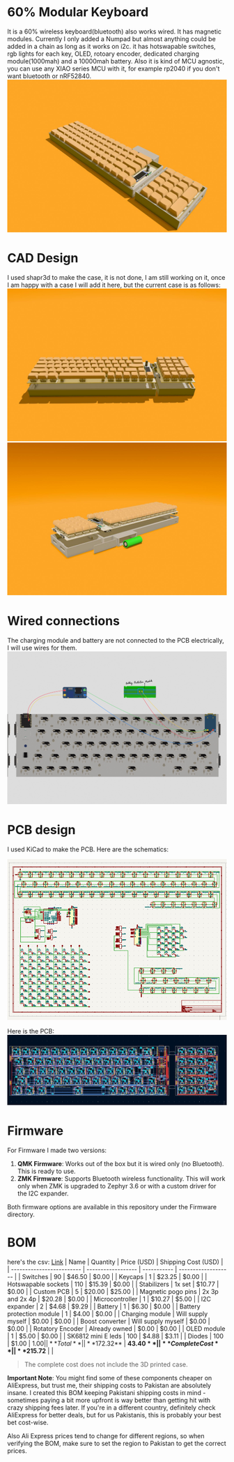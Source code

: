 # 60% Modular Keyboard

It is a 60% wireless keyboard(bluetooth) also works wired. It has magnetic modules. Currently I only added a Numpad but almost anything could be added in a chain as long as it works on i2c.
it has hotswapable switches, rgb lights for each key, OLED, rotoary encoder, dedicated charging module(1000mah) and a 10000mah battery. Also it is kind of MCU agnostic, you can use any XIAO series MCU with it, for example rp2040 if you don't want bluetooth or nRF52840.
![keyboard complete](Assets/keyboard%20assembled.jpeg)

# CAD Design

I used shapr3d to make the case, it is not done, I am still working on it, once I am happy with a case I will add it here, but the current case is as follows:
![keyboard disassembled](Assets/keyboard%20disassembeled%20two.jpeg)
![keyboard dissassembled](Assets/keyboard%20disassmbled.jpeg)

# Wired connections

The charging module and battery are not connected to the PCB electrically, I will use wires for them.
![wiring](Assets/Wiring.jpg)

# PCB design

I used KiCad to make the PCB. Here are the schematics:

![schematics](Assets/schematics.png)

Here is the PCB:
![PCB](Assets/latest%20PCB.png)

# Firmware

For Firmware I made two versions:

1. **QMK Firmware**: Works out of the box but it is wired only (no Bluetooth). This is ready to use.
2. **ZMK Firmware**: Supports Bluetooth wireless functionality. This will work only when ZMK is upgraded to Zephyr 3.6 or with a custom driver for the I2C expander.

Both firmware options are available in this repository under the Firmware directory.

# BOM

here's the csv: [Link](https://docs.google.com/spreadsheets/d/1DyREVeE_MUjtT9r5M6x5S8JvudkvJUOvS-f6R7vg9m8/edit?usp=sharing)
| Name | Quantity | Price (USD) | Shipping Cost (USD) |
| ------------------------- | ------------------ | ----------- | ------------------- |
| Switches | 90 | $46.50 | $0.00 |
| Keycaps | 1 | $23.25 | $0.00 |
| Hotswapable sockets | 110 | $15.39 | $0.00 |
| Stabilizers | 1x set | $10.77 | $0.00 |
| Custom PCB | 5 | $20.00 | $25.00 |
| Magnetic pogo pins | 2x 3p and 2x 4p | $20.28 | $0.00 |
| Microcontroller | 1 | $10.27 | $5.00 |
| I2C expander | 2 | $4.68 | $9.29 |
| Battery | 1 | $6.30 | $0.00 |
| Battery protection module | 1 | $4.00 | $0.00 |
| Charging module | Will supply myself | $0.00 | $0.00 |
| Boost converter | Will supply myself | $0.00 | $0.00 |
| Rotatory Encoder | Already owned | $0.00 | $0.00 |
| OLED module | 1 | $5.00 | $0.00 |
| SK6812 mini E leds | 100 | $4.88 | $3.11 |
| Diodes | 100 | $1.00 | $1.00 |
| **Total** | | **$172.32** | **$43.40** |
| **Complete Cost** | | **$215.72** | |

> The complete cost does not include the 3D printed case.

**Important Note**: You might find some of these components cheaper on AliExpress, but trust me, their shipping costs to Pakistan are absolutely insane. I created this BOM keeping Pakistani shipping costs in mind - sometimes paying a bit more upfront is way better than getting hit with crazy shipping fees later. If you're in a different country, definitely check AliExpress for better deals, but for us Pakistanis, this is probably your best bet cost-wise.

Also Ali Express prices tend to change for different regions, so when verifying the BOM, make sure to set the region to Pakistan to get the correct prices.
